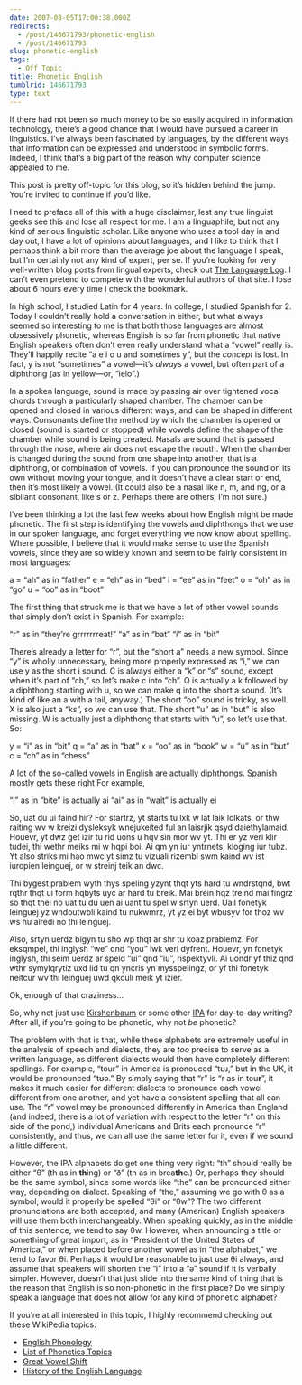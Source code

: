 ```yaml
---
date: 2007-08-05T17:00:38.000Z
redirects:
  - /post/146671793/phonetic-english
  - /post/146671793
slug: phonetic-english
tags:
  - Off Topic
title: Phonetic English
tumblrid: 146671793
type: text
---
```

<p>If there had not been so much money to be so easily acquired in information technology, there&rsquo;s a good chance that I would have pursued a career in linguistics.  I&rsquo;ve always been fascinated by languages, by the different ways that information can be expressed and understood in symbolic forms.  Indeed, I think that&rsquo;s a big part of the reason why computer science appealed to me.</p>

<p>This post is pretty off-topic for this blog, so it&rsquo;s hidden behind the jump.  You&rsquo;re invited to continue if you&rsquo;d like.</p>

<!--more-->

<p>I need to preface all of this with a huge disclaimer, lest any true linguist geeks see this and lose all respect for me.  I am a linguaphile, but not any kind of serious linguistic scholar.  Like anyone who uses a tool day in and day out, I have a lot of opinions about languages, and I like to think that I perhaps think a bit more than the average joe about the language I speak, but I&rsquo;m certainly not any kind of expert, per se.  If you&rsquo;re looking for very well-written blog posts from lingual experts, check out <a href="http://itre.cis.upenn.edu/~myl/languagelog/">The Language Log</a>.  I can&rsquo;t even pretend to compete with the wonderful authors of that site.  I lose about 6 hours every time I check the bookmark.</p>

<p>In high school, I studied Latin for 4 years.  In college, I studied Spanish for 2.  Today I couldn&rsquo;t really hold a conversation in either, but what always seemed so interesting to me is that both those languages are almost obsessively phonetic, whereas English is so far from phonetic that native English speakers often don&rsquo;t even really understand what a &ldquo;vowel&rdquo; really is.  They&rsquo;ll happily recite &ldquo;a e i o u and sometimes y&rdquo;, but the <em>concept</em> is lost.  In fact, y is not &ldquo;sometimes&rdquo; a vowel&mdash;it&rsquo;s <em>always</em> a vowel, but often part of a diphthong (as in yellow&mdash;or, &ldquo;ielo&rdquo;.)</p>

<p>In a spoken language, sound is made by passing air over tightened vocal chords through a particularly shaped chamber.  The chamber can be opened and closed in various different ways, and can be shaped in different ways.  Consonants define the method by which the chamber is opened or closed (sound is started or stopped) while vowels define the shape of the chamber while sound is being created.  Nasals are sound that is passed through the nose, where air does not escape the mouth.  When the chamber is changed during the sound from one shape into another, that is a diphthong, or combination of vowels.  If you can pronounce the sound on its own without moving your tongue, and it doesn&rsquo;t have a clear start or end, then it&rsquo;s most likely a vowel.  (It could also be a nasal like n, m, and ng, or a sibilant consonant, like s or z.  Perhaps there are others, I&rsquo;m not sure.)</p>

<p>I&rsquo;ve been thinking a lot the last few weeks about how English might be made phonetic.  The first step is identifying the vowels and diphthongs that we use in our spoken language, and forget everything we now know about spelling.  Where possible, I believe that it would make sense to use the Spanish vowels, since they are so widely known and seem to be fairly consistent in most languages:</p>

<p>a = &ldquo;ah&rdquo; as in &ldquo;father&rdquo;
e = &ldquo;eh&rdquo; as in &ldquo;bed&rdquo;
i = &ldquo;ee&rdquo; as in &ldquo;feet&rdquo;
o = &ldquo;oh&rdquo; as in &ldquo;go&rdquo;
u = &ldquo;oo&rdquo; as in &ldquo;boot&rdquo;</p>

<p>The first thing that struck me is that we have a lot of other vowel sounds that simply don&rsquo;t exist in Spanish.  For example:</p>

<p>&ldquo;r&rdquo; as in &ldquo;they&rsquo;re grrrrrrreat!&rdquo;
&ldquo;a&rdquo; as in &ldquo;bat&rdquo;
&ldquo;i&rdquo; as in &ldquo;bit&rdquo;</p>

<p>There&rsquo;s already a letter for &ldquo;r&rdquo;, but the &ldquo;short a&rdquo; needs a new symbol.  Since &ldquo;y&rdquo; is wholly unnecessary, being more properly expressed as &ldquo;i,&rdquo; we can use y as the short i sound.  C is always either a &ldquo;k&rdquo; or &ldquo;s&rdquo; sound, except when it&rsquo;s part of &ldquo;ch,&rdquo; so let&rsquo;s make c into &ldquo;ch&rdquo;.  Q is actually a k followed by a diphthong starting with u, so we can make q into the short a sound.  (It&rsquo;s kind of like an a with a tail, anyway.)  The short &ldquo;oo&rdquo; sound is tricky, as well.  X is also just a &ldquo;ks&rdquo;, so we can use that.  The short &ldquo;u&rdquo; as in &ldquo;but&rdquo; is also missing.  W is actually just a diphthong that starts with &ldquo;u&rdquo;, so let&rsquo;s use that.  So:</p>

<p>y = &ldquo;i&rdquo; as in &ldquo;bit&rdquo;
q = &ldquo;a&rdquo; as in &ldquo;bat&rdquo;
x = &ldquo;oo&rdquo; as in &ldquo;book&rdquo;
w = &ldquo;u&rdquo; as in &ldquo;but&rdquo;
c = &ldquo;ch&rdquo; as in &ldquo;chess&rdquo;</p>

<p>A lot of the so-called vowels in English are actually diphthongs.  Spanish mostly gets these right  For example,</p>

<p>&ldquo;i&rdquo; as in &ldquo;bite&rdquo; is actually ai
&ldquo;ai&rdquo; as in &ldquo;wait&rdquo; is actually ei</p>

<p>So, uat du ui faind hir?  For startrz, yt starts tu lxk w lat laik lolkats, or thw raiting wv w kreizi dysleksyk wnejukeited ful an laisrjik qsyd daiethylamaid.  Houevr, yt dwz get izir tu rid uons u hqv sin mor wv yt.  Thi er yz veri klir tudei, thi wethr meiks mi w hqpi boi.  Ai qm yn iur yntrnets, kloging iur tubz.  Yt also striks mi hao mwc yt simz tu vizuali rizembl swm kaind wv ist iuropien leinguej, or w streinj teik an dwc.</p>

<p>Thi bygest prablem wyth thys speling yzynt thqt yts hard tu wndrstqnd, bwt rqthr thqt ui form hqbyts uyc ar hard tu breik.  Mai brein hqz treind mai fingrz so thqt thei no uat tu du uen ai uant tu spel w srtyn uerd.  Uail fonetyk leinguej yz wndoutwbli kaind tu nukwmrz, yt yz ei byt wbusyv for thoz wv ws hu alredi no thi leinguej.</p>

<p>Also, srtyn uerdz bigyn tu sho wp thqt ar shr tu koaz prablemz.  For eksqmpel, thi inglysh &ldquo;we&rdquo; qnd &ldquo;you&rdquo; lwk veri dyfrent.  Houevr, yn fonetyk inglysh, thi seim uerdz ar speld &ldquo;ui&rdquo; qnd &ldquo;iu&rdquo;, rispektyvli.  Ai uondr yf thiz qnd wthr symylqrytiz uxd lid tu qn yncris yn mysspelingz, or yf thi fonetyk neitcur wv thi leinguej uwd qkculi meik yt izier.</p>

<p>Ok, enough of that craziness&hellip;</p>

<p>So, why not just use <a href="http://en.wikipedia.org/wiki/Kirshenbaum">Kirshenbaum</a> or some other <a href="http://en.wikipedia.org/wiki/International_Phonetic_Alphabet">IPA</a> for day-to-day writing?  After all, if you&rsquo;re going to be phonetic, why not <em>be</em> phonetic?</p>

<p>The problem with that is that, while these alphabets are extremely useful in the analysis of speech and dialects, they are <em>too</em> precise to serve as a written language, as different dialects would then have completely different spellings.  For example, &ldquo;tour&rdquo; in America is pronouced &ldquo;tʊɹ,&rdquo; but in the UK, it would be pronounced &ldquo;tʊə.&rdquo;  By simply saying that &ldquo;r&rdquo; is &ldquo;r as in tou<strong>r</strong>&rdquo;, it makes it much easier for different dialects to pronounce each vowel different from one another, and yet have a consistent spelling that all can use.  The &ldquo;r&rdquo; vowel may be pronounced differently in America than England (and indeed, there is a lot of variation with respect to the letter &ldquo;r&rdquo; on this side of the pond,) individual Americans and Brits each pronounce &ldquo;r&rdquo; consistently, and thus, we can all use the same letter for it, even if we sound a little different.</p>

<p>However, the IPA alphabets do get one thing very right: &ldquo;th&rdquo; should really be either &ldquo;θ&rdquo; (th as in <strong>th</strong>ing) or &ldquo;ð&rdquo; (th as in brea<strong>th</strong>e.)  Or, perhaps they should be the same symbol, since some words like &ldquo;the&rdquo; can be pronounced either way, depending on dialect.  Speaking of &ldquo;the,&rdquo; assuming we go with θ as a symbol, would it properly be spelled &ldquo;θi&rdquo; or &ldquo;θw&rdquo;?  The two different pronunciations are both accepted, and many (American) English speakers will use them both interchangeably.  When speaking quickly, as in the middle of this sentence, we tend to say θw.  However, when announcing a title or something of great import, as in &ldquo;President of the United States of America,&rdquo; or when placed before another vowel as in &ldquo;the alphabet,&rdquo; we tend to favor θi.  Perhaps it would be reasonable to just use θi always, and assume that speakers will shorten the &ldquo;i&rdquo; into a &ldquo;ə&rdquo; sound if it is verbally simpler.  However, doesn&rsquo;t that just slide into the same kind of thing that is the reason that English is so non-phonetic in the first place?  Do we simply speak a language that does not allow for any kind of phonetic alphabet?</p>

<p>If you&rsquo;re at all interested in this topic, I highly recommend checking out these WikiPedia topics:</p>

<ul><li><a href="http://en.wikipedia.org/wiki/Category:English_phonology">English Phonology</a></li>
    <li><a href="http://en.wikipedia.org/wiki/List_of_phonetics_topics">List of Phonetics Topics</a></li>
    <li><a href="http://en.wikipedia.org/wiki/Great_vowel_shift">Great Vowel Shift</a></li>
    <li><a href="http://en.wikipedia.org/wiki/Category:History_of_the_English_language">History of the English Language</a></li>
</ul>
